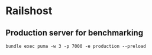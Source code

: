 # Railshost

## Production server for benchmarking

```shell
bundle exec puma -w 3 -p 7000 -e production --preload
```
